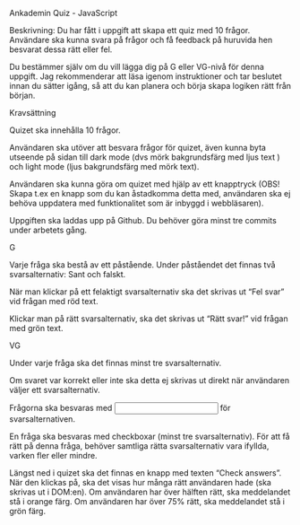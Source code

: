 Ankademin Quiz - JavaScript


Beskrivning: Du har fått i uppgift att skapa ett quiz med 10 frågor. Användare ska kunna svara på frågor och få feedback på huruvida hen besvarat dessa rätt eller fel.


Du bestämmer själv om du vill lägga dig på G eller VG-nivå för denna uppgift. Jag rekommenderar att läsa igenom instruktioner och tar beslutet innan du sätter igång, så att du kan planera och börja skapa logiken rätt från början.


Kravsättning


Quizet ska innehålla 10 frågor.

Användaren ska utöver att besvara frågor för quizet, även kunna byta utseende på sidan till dark mode (dvs mörk bakgrundsfärg med ljus text ) och light mode (ljus bakgrundsfärg med mörk text).

Användaren ska kunna göra om quizet med hjälp av ett knapptryck (OBS! Skapa t.ex en knapp som du kan åstadkomma detta med, användaren ska ej behöva uppdatera med funktionalitet som är inbyggd i webbläsaren).

Uppgiften ska laddas upp på Github. Du behöver göra minst tre commits under arbetets gång.


G

Varje fråga ska bestå av ett påstående. Under påståendet det finnas två svarsalternativ: Sant och falskt.

När man klickar på ett felaktigt svarsalternativ ska det skrivas ut “Fel svar” vid frågan med röd text. 

Klickar man på rätt svarsalternativ, ska det skrivas ut “Rätt svar!” vid frågan med grön text.

VG


Under varje fråga ska det finnas minst tre svarsalternativ.

Om svaret var korrekt eller inte ska detta ej skrivas ut direkt när användaren väljer ett svarsalternativ.

Frågorna ska besvaras med <input type=”radio”> för svarsalternativen.

En fråga ska besvaras med checkboxar (minst tre svarsalternativ). För att få rätt på denna fråga, behöver samtliga rätta svarsalternativ vara ifyllda, varken fler eller mindre.

Längst ned i quizet ska det finnas en knapp med texten “Check answers”. När den klickas på, ska det visas hur många rätt användaren hade (ska skrivas ut i DOM:en). Om användaren har över hälften rätt, ska meddelandet stå i orange färg. Om användaren har över 75% rätt, ska meddelandet stå i grön färg.
